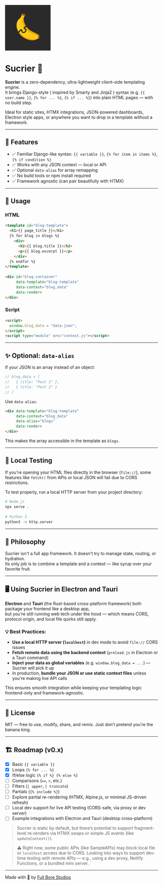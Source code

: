<img src="sucrier.png" alt="Sucrier logo" width="150" />

# Sucrier 🍌

**Sucrier** is a zero-dependency, ultra-lightweight client-side templating engine.  
It brings Django-style ( inspired by Smarty and Jinja2 ) syntax (e.g. `{{ user.name }}`, `{% for ... %}`, `{% if ... %}`) into plain HTML pages — with no build step.

Ideal for static sites, HTMX integrations, JSON-powered dashboards, Electron style apps, or anywhere you want to drop in a template without a framework.

---

## 🚀 Features

- ✅ Familiar Django-like syntax: `{{ variable }}`, `{% for item in items %}`, `{% if condition %}`
- ✅ Works with any JSON context — local or API
- ✅ Optional `data-alias` for array remapping
- ✅ No build tools or npm install required
- ✅ Framework agnostic (can pair beautifully with HTMX)

---

## 🔧 Usage

### HTML

```html
<template id="blog-template">
  <h1>{{ page_title }}</h1>
  {% for blog in blogs %}
    <div>
      <h2>{{ blog.title }}</h2>
      <p>{{ blog.excerpt }}</p>
    </div>
  {% endfor %}
</template>

<div id="blog-container"
     data-template="blog-template"
     data-context="blog_data"
     data-render>
</div>
```

### Script

```html
<script>
  window.blog_data = "data.json";
</script>
<script type="module" src="context.js"></script>
```

---

## ✨ Optional: `data-alias`

If your JSON is an array instead of an object:

```js
// blog_data = [
//   { title: "Post 1" },
//   { title: "Post 2" }
// ]
```

Use `data-alias`:

```html
<div data-template="blog-template"
     data-context="blog_data"
     data-alias="blogs"
     data-render>
</div>
```

This makes the array accessible in the template as `blogs`.

---


## 🧪 Local Testing

If you're opening your HTML files directly in the browser (`file://`), some features like `fetch()` from APIs or local JSON will fail due to CORS restrictions.

To test properly, run a local HTTP server from your project directory:

```bash
# Node.js
npx serve .

# Python 3
python3 -m http.server
```

---


## 🧠 Philosophy

Sucrier isn't a full app framework. It doesn't try to manage state, routing, or hydration.  
Its only job is to combine a template and a context — like syrup over your favorite fruit.

---


## 🖥️ Using Sucrier in Electron and Tauri

**Electron** and **Tauri** (the Rust-based cross-platform framework) both package your frontend like a desktop app,  
but you're still running web tech under the hood — which means CORS, protocol origin, and local file quirks still apply.

### 💡 Best Practices:

- **Use a local HTTP server (`localhost`)** in dev mode to avoid `file://` CORS issues
- **Fetch remote data using the backend context** (`preload.js` in Electron or a Tauri command)
- **Inject your data as global variables** (e.g. `window.blog_data = ...`) — Sucrier will pick it up
- In production, **bundle your JSON or use static context files** unless you're making live API calls

This ensures smooth integration while keeping your templating logic frontend-only and framework-agnostic.


---

## 📜 License

MIT — free to use, modify, share, and remix. Just don’t pretend you’re the banana king.

---

## 🏗️ Roadmap (v0.x)

- [x] Basic `{{ variable }}`
- [x] Loops `{% for ... %}`
- [x] If/else logic `{% if %} {% else %}`
- [ ] Comparisons (`==`, `>`, etc.)
- [ ] Filters (`| upper`, `| truncate`)
- [ ] Partials (`{% include %}`)
- [ ] Explore partial re-rendering (HTMX, Alpine.js, or minimal JS-driven refresh)
- [ ] Local dev support for live API testing (CORS-safe, via proxy or dev server)
- [ ] Example integrations with Electron and Tauri (desktop cross-platform)

> Sucrier is static by default, but there’s potential to support fragment-level re-renders via HTMX swaps or simple JS events (like `updateContext()`).


> ⚠️ Right now, some public APIs (like SampleAPIs) may block local file or `localhost` access due to CORS. Looking into ways to support dev-time testing with remote APIs — e.g., using a dev proxy, Netlify Functions, or a bundled mini server.

---

Made with 🍌 by [Full Bore Studios](https://github.com/FullBoreStudios)
